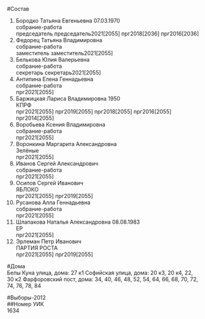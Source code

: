 #Состав  
1. Бородко Татьяна Евгеньевна 07.03.1970  
    собрание-работа  
    председатель председатель2021[2055] прг2018[2036] прг2016[2036]  
2. Федорец Татьяна Владимировна  
    собрание-работа  
    заместитель заместитель2021[2055]  
3. Белькова Юлия Валерьевна  
    собрание-работа  
    секретарь секретарь2021[2055]  
4. Антипина Елена Геннадьевна  
    собрание-работа  
    прг2021[2055]  
5. Баржицкая Лариса Владимировна 1950  
    КПРФ  
    прг2021[2055] прг2019[2055] прг2018[2055] прг2016[2055] прг2014[2055]  
6. Воробьева Ксения Владимировна  
    собрание-работа  
    прг2021[2055]  
7. Воронкина Маргарита Александровна  
    Зелёные  
    прг2021[2055]  
8. Иванов Сергей Александрович  
    собрание-работа  
    прг2021[2055]  
9. Осипов Сергей Иванович  
    ЯБЛОКО  
    прг2021[2055] прг2019[2055]  
10. Русанова Алла Геннадьевна  
    собрание-работа  
    прг2021[2055]  
11. Шлапакова Наталья Александровна 08.08.1983  
    ЕР  
    прг2021[2055]  
12. Эрлеман Петр Иванович  
    ПАРТИЯ РОСТА  
    прг2021[2055] прг2019[2055]  
  
#Дома  
Белы Куна улица, дома: 27 к1 Софийская улица, дома: 20 к3, 20 к4, 22, 30 к2 Фарфоровский пост, дома: 34, 40, 46, 48, 52, 54, 64, 66, 68, 70, 72, 74, 76, 78, 84  
  
#Выборы-2012  
##Номер УИК  
1634  
